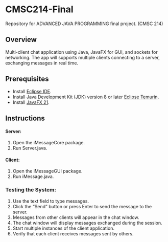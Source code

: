 # CMSC214-Final
Repository for ADVANCED JAVA PROGRAMMING final project. (CMSC 214)

## Overview
Multi-client chat application using Java, JavaFX for GUI, and sockets for networking. The app will supports multiple clients connecting to a server, exchanging messages in real time.

## Prerequisites
- Install [Eclipse IDE](https://www.eclipse.org/downloads/).
- Install Java Development Kit (JDK) version 8 or later [Eclipse Temurin](https://adoptium.net/temurin/releases/?version=8&os=windows&arch=x86).
- Install [JavaFX 21](https://openjfx.io/).

## Instructions
#### Server:
  1. Open the iMessageCore package.
  2. Run Server.java. 
#### Client:
  1. Open the iMessageGUI package.
  2. Run iMessage.java.

### Testing the System:
1. Use the text field to type messages.
2. Click the “Send” button or press Enter to send the message to the server.
3. Messages from other clients will appear in the chat window. 
4. The chat window will display messages exchanged during the session.
5. Start multiple instances of the client application.
6. Verify that each client receives messages sent by others.
